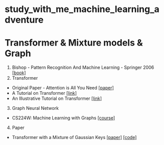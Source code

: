 # study_with_me_machine_learning_adventure

# Transformer & Mixture models & Graph

1. Bishop - Pattern Recognition And Machine Learning - Springer 2006 [[book]](http://users.isr.ist.utl.pt/~wurmd/Livros/school/Bishop%20-%20Pattern%20Recognition%20And%20Machine%20Learning%20-%20Springer%20%202006.pdf?fbclid=IwAR2EK_jzdCpDS88EtJBNLH7vyNaFaTEd0F8xEkMY3AZGeW9xwCGwoKj676A)
2. Transformer
- Original Paper - Attention is All You Need [[paper]](https://arxiv.org/abs/1706.03762)
- A Tutorial on Transformer [[link]](https://lilianweng.github.io/lil-log/2020/04/07/the-transformer-family.html)
- An Illustrative Tutorial on Transformer [[link]](http://jalammar.github.io/illustrated-transformer/)
3. Graph Neural Network
- CS224W: Machine Learning with Graphs [[course]](http://web.stanford.edu/class/cs224w/index.html?fbclid=IwAR3ncPUf2tONPkZC1UkFVg8MDCzMvsLNzWl8MBiPBZAzkw_pjDzMj_J20lE#schedule)
4. Paper
- Transformer with a Mixture of Gaussian Keys [[paper]](https://arxiv.org/abs/2110.08678?fbclid=IwAR19AQCzTTEI-Z1CrhuJxm75_5XG03iGm4fRqLm7HaeFLA7F6hWLqumxRXc) [[code]](https://github.com/minhtannguyen/transformer-mgk)

